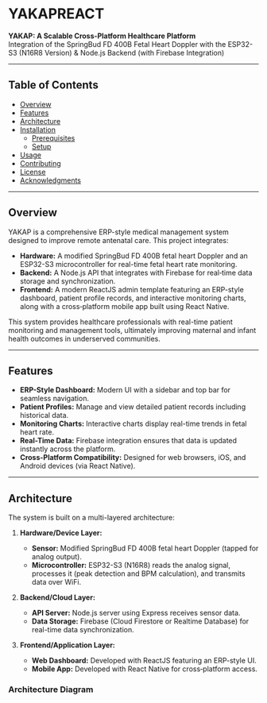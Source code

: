 # YAKAPREACT

**YAKAP: A Scalable Cross‑Platform Healthcare Platform**  
Integration of the SpringBud FD 400B Fetal Heart Doppler with the ESP32-S3 (N16R8 Version) & Node.js Backend (with Firebase Integration)

---

## Table of Contents

- [Overview](#overview)
- [Features](#features)
- [Architecture](#architecture)
- [Installation](#installation)
  - [Prerequisites](#prerequisites)
  - [Setup](#setup)
- [Usage](#usage)
- [Contributing](#contributing)
- [License](#license)
- [Acknowledgments](#acknowledgments)

---

## Overview

YAKAP is a comprehensive ERP-style medical management system designed to improve remote antenatal care. This project integrates:

- **Hardware:** A modified SpringBud FD 400B fetal heart Doppler and an ESP32-S3 microcontroller for real-time fetal heart rate monitoring.
- **Backend:** A Node.js API that integrates with Firebase for real‑time data storage and synchronization.
- **Frontend:** A modern ReactJS admin template featuring an ERP-style dashboard, patient profile records, and interactive monitoring charts, along with a cross‑platform mobile app built using React Native.

This system provides healthcare professionals with real-time patient monitoring and management tools, ultimately improving maternal and infant health outcomes in underserved communities.

---

## Features

- **ERP-Style Dashboard:** Modern UI with a sidebar and top bar for seamless navigation.
- **Patient Profiles:** Manage and view detailed patient records including historical data.
- **Monitoring Charts:** Interactive charts display real-time trends in fetal heart rate.
- **Real-Time Data:** Firebase integration ensures that data is updated instantly across the platform.
- **Cross-Platform Compatibility:** Designed for web browsers, iOS, and Android devices (via React Native).

---

## Architecture

The system is built on a multi-layered architecture:

1. **Hardware/Device Layer:**
   - **Sensor:** Modified SpringBud FD 400B fetal heart Doppler (tapped for analog output).
   - **Microcontroller:** ESP32-S3 (N16R8) reads the analog signal, processes it (peak detection and BPM calculation), and transmits data over WiFi.

2. **Backend/Cloud Layer:**
   - **API Server:** Node.js server using Express receives sensor data.
   - **Data Storage:** Firebase (Cloud Firestore or Realtime Database) for real-time data synchronization.

3. **Frontend/Application Layer:**
   - **Web Dashboard:** Developed with ReactJS featuring an ERP-style UI.
   - **Mobile App:** Developed with React Native for cross‑platform access.

### Architecture Diagram

